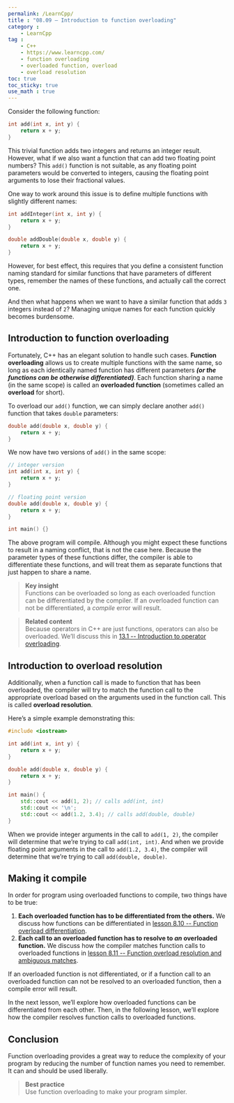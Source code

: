 ```yaml
---
permalink: /LearnCpp/
title : "08.09 — Introduction to function overloading"
category :
    - LearnCpp
tag : 
    - C++
    - https://www.learncpp.com/
    - function overloading
    - overloaded function, overload
    - overload resolution
toc: true  
toc_sticky: true 
use_math : true
---
```



Consider the following function:

```c++
int add(int x, int y) {
    return x + y;
}
```

This trivial function adds two integers and returns an integer result. However, what if we also want a function that can add two floating point numbers? This `add()` function is not suitable, as any floating point parameters would be converted to integers, causing the floating point arguments to lose their fractional values.

One way to work around this issue is to define multiple functions with slightly different names:

```c++
int addInteger(int x, int y) {
    return x + y;
}

double addDouble(double x, double y) {
    return x + y;
}
```

However, for best effect, this requires that you define a consistent function naming standard for similar functions that have parameters of different types, remember the names of these functions, and actually call the correct one.

And then what happens when we want to have a similar function that adds `3` integers instead of `2`? Managing unique names for each function quickly becomes burdensome.


## Introduction to function overloading

Fortunately, C++ has an elegant solution to handle such cases. **Function overloading** allows us to create multiple functions with the same name, so long as each identically named function has different parameters ***(or the functions can be otherwise differentiated)***. Each function sharing a name (in the same scope) is called an **overloaded function** (sometimes called an **overload** for short).

To overload our `add()` function, we can simply declare another `add()` function that takes `double` parameters:

```c++
double add(double x, double y) {
    return x + y;
}
```

We now have two versions of `add()` in the same scope:

```c++
// integer version
int add(int x, int y) { 
    return x + y;
}

// floating point version
double add(double x, double y) { 
    return x + y;
}

int main() {}
```

The above program will compile. Although you might expect these functions to result in a naming conflict, that is not the case here. Because the parameter types of these functions differ, the compiler is able to differentiate these functions, and will treat them as separate functions that just happen to share a name.

>**Key insight**  
Functions can be overloaded so long as each overloaded function can be differentiated by the compiler. If an overloaded function can not be differentiated, a *compile* error will result.

>**Related content**  
Because operators in C++ are just functions, operators can also be overloaded. We’ll discuss this in [13.1 -- Introduction to operator overloading](https://www.learncpp.com/cpp-tutorial/introduction-to-operator-overloading/).


## Introduction to overload resolution

Additionally, when a function call is made to function that has been overloaded, the compiler will try to match the function call to the appropriate overload based on the arguments used in the function call. This is called **overload resolution**.

Here’s a simple example demonstrating this:

```c++
#include <iostream>

int add(int x, int y) {
    return x + y;
}

double add(double x, double y) {
    return x + y;
}

int main() {
    std::cout << add(1, 2); // calls add(int, int)
    std::cout << '\n';
    std::cout << add(1.2, 3.4); // calls add(double, double)
}
```

When we provide integer arguments in the call to `add(1, 2)`, the compiler will determine that we’re trying to call `add(int, int)`. And when we provide floating point arguments in the call to `add(1.2, 3.4)`, the compiler will determine that we’re trying to call `add(double, double)`.


## Making it compile

In order for program using overloaded functions to compile, two things have to be true:

1. **Each overloaded function has to be differentiated from the others.** We discuss how functions can be differentiated in [lesson 8.10 -- Function overload differentiation](https://www.learncpp.com/cpp-tutorial/function-overload-differentiation/).
2. **Each call to an overloaded function has to resolve to *an* overloaded function.** We discuss how the compiler matches function calls to overloaded functions in [lesson 8.11 -- Function overload resolution and ambiguous matches](https://www.learncpp.com/cpp-tutorial/function-overload-resolution-and-ambiguous-matches/).

If an overloaded function is not differentiated, or if a function call to an overloaded function can not be resolved to an overloaded function, then a compile error will result.

In the next lesson, we’ll explore how overloaded functions can be differentiated from each other. Then, in the following lesson, we’ll explore how the compiler resolves function calls to overloaded functions.


## Conclusion

Function overloading provides a great way to reduce the complexity of your program by reducing the number of function names you need to remember. It can and should be used liberally.

>**Best practice**  
Use function overloading to make your program simpler.
